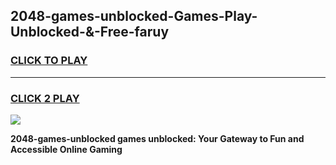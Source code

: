 
## 2048-games-unblocked-Games-Play-Unblocked-&-Free-faruy
<h3>
<a href="https://premium76.site?title=2048-games-unblocked&ref=24A">CLICK TO PLAY</a></h3>
<hr>

<h3>
<a href="https://premium76.site?title=2048-games-unblocked&ref=24A">CLICK 2 PLAY</a>
  
</h3>

<a href="https://premium76.site?title=2048-games-unblocked&ref=24A"><img src="https://clearcache.store/games.png"></a>


**2048-games-unblocked games unblocked: Your Gateway to Fun and Accessible Online Gaming**
